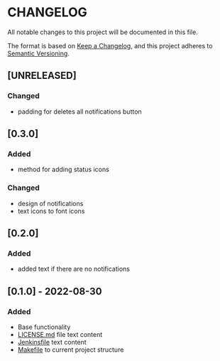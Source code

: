 # **CHANGELOG**

All notable changes to this project will be documented in this file.

The format is based on [Keep a Changelog](https://keepachangelog.com/en/1.0.0/),
and this project adheres to [Semantic Versioning](https://semver.org/spec/v2.0.0.html).

## [UNRELEASED]

### Changed

- padding for deletes all notifications button

## [0.3.0]

### Added

- method for adding status icons

### Changed

- design of notifications
- text icons to font icons

## [0.2.0]

### Added
- added text if there are no notifications

## [0.1.0] - 2022-08-30

### Added

- Base functionality
- [LICENSE.md](LICENSE.md) file text content
- [Jenkinsfile](Jenkinsfile) text content
- [Makefile](Makefile) to current project structure
